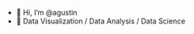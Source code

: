 - 👋 Hi, I’m @agustin
- 👀 Data Visualization / Data Analysis / Data Science


<!---
agustinportilla/agustinportilla is a ✨ special ✨ repository because its `README.md` (this file) appears on your GitHub profile.
You can click the Preview link to take a look at your changes.
--->
